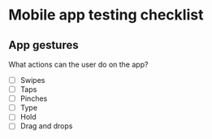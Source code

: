 # Mobile app testing checklist

## App gestures

What actions can the user do on the app?

- [ ] Swipes
- [ ] Taps
- [ ] Pinches
- [ ] Type
- [ ] Hold
- [ ] Drag and drops